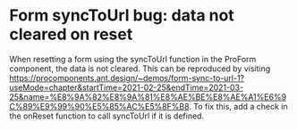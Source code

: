 # Form syncToUrl bug: data not cleared on reset

When resetting a form using the syncToUrl function in the ProForm component, the data is not cleared. This can be reproduced by visiting <https://procomponents.ant.design/~demos/form-sync-to-url-1?useMode=chapter&startTime=2021-02-25&endTime=2021-03-25&name=%E8%9A%82%E8%9A%81%E8%AE%BE%E8%AE%A1%E6%9C%89%E9%99%90%E5%85%AC%E5%8F%B8>. To fix this, add a check in the onReset function to call syncToUrl if it is defined.
